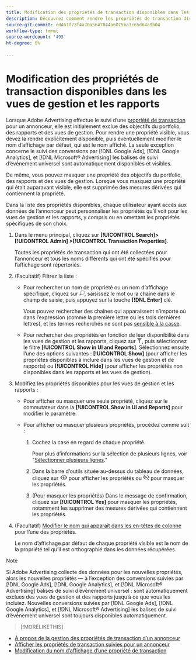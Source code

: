 ```yaml
---
title: Modification des propriétés de transaction disponibles dans les vues de gestion et les rapports
description: Découvrez comment rendre les propriétés de transaction disponibles dans vos rapports et vues de gestion.
source-git-commit: cd461f73f4a70a5647844a6075ba1c65d64a9b04
workflow-type: tm+mt
source-wordcount: '493'
ht-degree: 0%

---
```


# Modification des propriétés de transaction disponibles dans les vues de gestion et les rapports

Lorsque Adobe Advertising effectue le suivi d’une [propriété de transaction](/help/search-social-commerce/glossary.md#s-t) pour un annonceur, elle est initialement exclue des objectifs du portfolio, des rapports et des vues de gestion. Pour rendre une propriété visible, vous devez la rendre explicitement disponible, puis éventuellement modifier le nom d’affichage par défaut, qui est le nom affiché. La seule exception concerne le suivi des conversions par [!DNL Google Ads], [!DNL Google Analytics], et [!DNL Microsoft® Advertising] les balises de suivi d’événement universel sont automatiquement disponibles et visibles.

De même, vous pouvez masquer une propriété des objectifs du portfolio, des rapports et des vues de gestion. Lorsque vous masquez une propriété qui était auparavant visible, elle est supprimée des mesures dérivées qui contiennent la propriété.

Dans la liste des propriétés disponibles, chaque utilisateur ayant accès aux données de l’annonceur peut personnaliser les propriétés qu’il voit pour les vues de gestion et les rapports, y compris ou en omettant les propriétés spécifiques de son choix.

1. Dans le menu principal, cliquez sur **[!UICONTROL Search]> [!UICONTROL Admin] >[!UICONTROL Transaction Properties]**.

   Toutes les propriétés de transaction qui ont été collectées pour l’annonceur et tous les noms différents qui ont été spécifiés pour l’affichage sont répertoriés.

1. (Facultatif) Filtrez la liste :

   * Pour rechercher un nom de propriété ou un nom d’affichage spécifique, cliquez sur ![Rechercher](/help/search-social-commerce/assets/search.png "Rechercher"), saisissez le mot ou la chaîne dans le champ de saisie, puis appuyez sur la touche **[!DNL Enter]** clé.

      Vous pouvez rechercher des chaînes qui apparaissent n’importe où dans l’expression (comme la première lettre ou les trois dernières lettres), et les termes recherchés ne sont pas [sensible à la casse](/help/search-social-commerce/glossary.md#c-d).

   * Pour rechercher des propriétés en fonction de leur disponibilité dans les vues de gestion et les rapports, cliquez sur ![Filtrer](/help/search-social-commerce/assets/filter.png "Filtrer"), puis sélectionnez le filtre **[!UICONTROL Show in UI and Reports]**. Sélectionnez ensuite l’une des options suivantes : **[!UICONTROL Show]** (pour afficher les propriétés disponibles à inclure dans les vues de gestion et de rapports) ou **[!UICONTROL Hide]** (pour afficher les propriétés non disponibles dans les rapports et les vues de gestion).

1. Modifiez les propriétés disponibles pour les vues de gestion et les rapports :

   * Pour afficher ou masquer une seule propriété, cliquez sur le commutateur dans la **[!UICONTROL Show in UI and Reports]** pour modifier le paramètre.

   * Pour afficher ou masquer plusieurs propriétés, procédez comme suit :

      1. Cochez la case en regard de chaque propriété.

         Pour plus d’informations sur la sélection de plusieurs lignes, voir &quot;[Sélectionner plusieurs lignes](/help/search-social-commerce/common-tasks/navigation-editing-selection/multiple-rows-select.md).&quot;

      1. Dans la barre d’outils située au-dessus du tableau de données, cliquez sur ![Afficher](/help/search-social-commerce/assets/show.png "Afficher") pour afficher les propriétés ou ![Masquer](/help/search-social-commerce/assets/hide.png "Masquer") pour masquer les propriétés.

      1. (Pour masquer les propriétés) Dans le message de confirmation, cliquez sur **[!UICONTROL Yes]** pour masquer les propriétés, notamment les supprimer des mesures dérivées qui contiennent les propriétés.

1. (Facultatif) [Modifier le nom qui apparaît dans les en-têtes de colonne](transaction-property-edit-display-name.md) pour l’une des propriétés.

   Le nom d’affichage par défaut de chaque propriété visible est le nom de la propriété tel qu’il est orthographié dans les données récupérées.

>[!NOTE]
>
>Si Adobe Advertising collecte des données pour les nouvelles propriétés, alors les nouvelles propriétés — à l’exception des conversions suivies par [!DNL Google Ads], [!DNL Google Analytics], et [!DNL Microsoft® Advertising] balises de suivi d’événement universel : sont automatiquement exclues des vues de gestion et des rapports jusqu’à ce que vous les incluiez. Nouvelles conversions suivies par [!DNL Google Ads], [!DNL Google Analytics], et [!DNL Microsoft® Advertising] les balises de suivi d’événement universel sont toujours disponibles automatiquement.

>[!MORELIKETHIS]
* [À propos de la gestion des propriétés de transaction d’un annonceur](transaction-property-about.md)
* [Afficher les propriétés de transaction suivies pour un annonceur](transaction-property-view-tracked.md)
* [Modification du nom d’affichage d’une propriété de transaction](transaction-property-edit-display-name.md)


